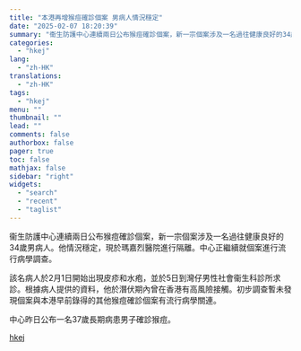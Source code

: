 ```yaml
---
title: "本港再增猴痘確診個案 男病人情況穩定"
date: "2025-02-07 18:20:39"
summary: "衞生防護中心連續兩日公布猴痘確診個案，新一宗個案涉及一名過往健康良好的34歲男病人。他情況穩定，現於..."
categories:
  - "hkej"
lang:
  - "zh-HK"
translations:
  - "zh-HK"
tags:
  - "hkej"
menu: ""
thumbnail: ""
lead: ""
comments: false
authorbox: false
pager: true
toc: false
mathjax: false
sidebar: "right"
widgets:
  - "search"
  - "recent"
  - "taglist"
---
```


衞生防護中心連續兩日公布猴痘確診個案，新一宗個案涉及一名過往健康良好的34歲男病人。他情況穩定，現於瑪嘉烈醫院進行隔離。中心正繼續就個案進行流行病學調查。

該名病人於2月1日開始出現皮疹和水疱，並於5日到灣仔男性社會衞生科診所求診。根據病人提供的資料，他於潛伏期內曾在香港有高風險接觸。初步調查暫未發現個案與本港早前錄得的其他猴痘確診個案有流行病學關連。

中心昨日公布一名37歲長期病患男子確診猴痘。

[hkej](https://www2.hkej.com/instantnews/current/article/3995351/%E6%9C%AC%E6%B8%AF%E5%86%8D%E5%A2%9E%E7%8C%B4%E7%97%98%E7%A2%BA%E8%A8%BA%E5%80%8B%E6%A1%88+%E7%94%B7%E7%97%85%E4%BA%BA%E6%83%85%E6%B3%81%E7%A9%A9%E5%AE%9A)

